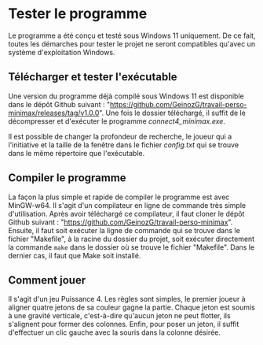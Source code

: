 # Tester le programme

Le programme a été conçu et testé sous Windows 11 uniquement. De ce fait, toutes les démarches pour tester le projet ne seront compatibles qu'avec un système d'exploitation Windows.

## Télécharger et tester l'exécutable

Une version du programme déjà compilé sous Windows 11 est disponible dans le dépôt Github suivant : "https://github.com/GeinozG/travail-perso-minimax/releases/tag/v1.0.0". Une fois le dossier téléchargé, il suffit de le décompresser et d'exécuter le programme *connect4_minimax.exe*.

Il est possible de changer la profondeur de recherche, le joueur qui a l'initiative et la taille de la fenêtre dans le fichier *config.txt* qui se trouve dans le même répertoire que l'exécutable.

## Compiler le programme

La façon la plus simple et rapide de compiler le programme est avec MinGW-w64. Il s'agit d'un compilateur en ligne de commande très simple d'utilisation. Après avoir téléchargé ce compilateur, il faut cloner le dépôt Github suivant : "https://github.com/GeinozG/travail-perso-minimax". Ensuite, il faut soit exécuter la ligne de commande qui se trouve dans le fichier "Makefile", à la racine du dossier du projet, soit exécuter directement la commande `make` dans le dossier où se trouve le fichier "Makefile". Dans le dernier cas, il faut que Make soit installé.

## Comment jouer

Il s'agit d'un jeu Puissance 4. Les règles sont simples, le premier joueur à aligner quatre jetons de sa couleur gagne la partie. Chaque jeton est soumis à une gravité verticale, c'est-à-dire qu'aucun jeton ne peut flotter, ils s'alignent pour former des colonnes. Enfin, pour poser un jeton, il suffit d'effectuer un clic gauche avec la souris dans la colonne désirée.